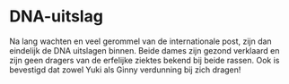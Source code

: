 [//]: # (TODO: Make /nieuws/ point to here)
# DNA-uitslag

Na lang wachten en veel gerommel van de internationale post, zijn dan eindelijk de DNA uitslagen binnen. Beide dames zijn gezond verklaard en zijn geen dragers van de erfelijke ziektes bekend bij beide rassen. Ook is bevestigd dat zowel Yuki als Ginny verdunning bij zich dragen!
